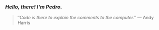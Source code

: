 ### *Hello, there! I'm Pedro.*
> ″*Code is there to explain the comments to the computer.*″
 — Andy Harris
